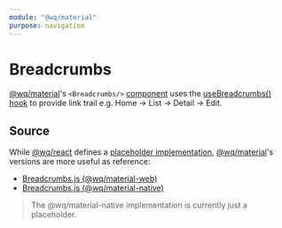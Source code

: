 ```yaml
---
module: "@wq/material"
purpose: navigation
---
```


# Breadcrumbs

[@wq/material]'s `<Breadcrumbs/>` [component][index] uses the [useBreadcrumbs() hook][useBreadcrumbs] to provide link trail e.g. Home -> List -> Detail -> Edit.

## Source

While [@wq/react] defines a [placeholder implementation][react-src], [@wq/material]'s versions are more useful as reference:

 * [Breadcrumbs.js (@wq/material-web)][material-web-src]
 * [Breadcrumbs.js (@wq/material-native)][material-native-src]

> The @wq/material-native implementation is currently just a placeholder.

[index]: ./index.md
[@wq/react]: ../@wq/react.md
[@wq/material]: ../@wq/material.md
[useBreadcrumbs]: ../hooks/useBreadcrumbs.md
[react-src]: https://github.com/wq/wq.app/blob/main/packages/react/src/components/Breadcrumbs.js
[material-web-src]: https://github.com/wq/wq.app/blob/main/packages/material-web/src/components/Breadcrumbs.js
[material-native-src]: https://github.com/wq/wq.app/blob/main/packages/material-native/src/components/Breadcrumbs.js
